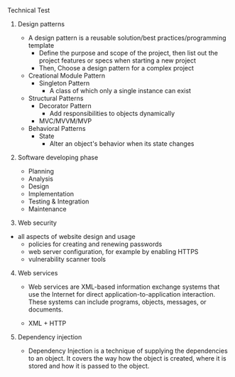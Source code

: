 Technical Test

1. Design patterns
   * A design pattern is a reusable solution/best practices/programming template
     * Define the purpose and scope of the project, then list out the project features or specs when starting a new project
     * Then, Choose a design pattern for a complex project
   * Creational Module Pattern
     * Singleton Pattern
       * A class of which only a single instance can exist
   * Structural Patterns
     * Decorator Pattern
       * Add responsibilities to objects dynamically
     * MVC/MVVM/MVP
   * Behavioral Patterns
     * State
     	* Alter an object's behavior when its state changes
   
2. Software developing phase

   * Planning
   * Analysis
   * Design
   * Implementation
   * Testing & Integration
   * Maintenance
   
3. Web security
   
*  all aspects of website design and usage
     * policies for creating and renewing passwords
     * web server configuration, for example by enabling HTTPS
     * vulnerability scanner tools
   
4. Web services

   * Web services are XML-based information exchange systems that use the Internet for direct application-to-application interaction. These systems can include programs, objects, messages, or documents.
   
   * XML + HTTP
   
5. Dependency injection

   * Dependency Injection is a technique of supplying the dependencies to an object. It covers the way how the object is created, where it is stored and how it is passed to the object.